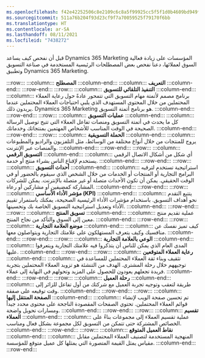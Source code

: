 ```yaml
---
ms.openlocfilehash: f42e42252506c8e2109c6c8a5f99925cc5f5f1d0b4609bd949f25852a567ef50
ms.sourcegitcommit: 511a76b204f93d23cf9f7a70059525f79170f6bb
ms.translationtype: HT
ms.contentlocale: ar-SA
ms.lasthandoff: 08/11/2021
ms.locfileid: "7438272"
---
```

قبل أن نفحص كيف يساعد Dynamics 365 Marketing المؤسسات على زيادة فعالية السوق لعملائها، دعنا نفحص بعض المصطلحات الرئيسية المستخدمة في صناعة التسويق وتطبيق Dynamics 365 Marketing.

:::row:::
  :::column:::
    **المصطلح**
  :::column-end:::
  :::column:::
    **التعريف**
  :::column-end:::
:::row-end:::
:::row:::
  :::column:::
    **التنفيذ التلقائي للتسويق**
  :::column-end:::
  :::column:::
    برنامج مصمم لأتمتة مهام التسويق التي تتمحور عادةً حول رعاية العملاء المحتملين من خلال المحتوى المستهدف الذي يلبي احتياجات العملاء المحتملين عندما يريدون ذلك. Dynamics 365 Marketing هو برنامج أتمتة التسويق.
  :::column-end:::
:::row-end:::
:::row:::
  :::column:::
    **عمليات التسويق**
  :::column-end:::
  :::column:::
    كل ما يحدث في أتمتة التسويق ومنصات تفاعل العملاء التي تتيح توصيل الرسالة الصحيحة في الوقت المناسب للأشخاص المهتمين بمنتجاتك وخدماتك.
  :::column-end:::
:::row-end:::
:::row:::
  :::column:::
    **الحملة التسويقية**
  :::column-end:::
  :::column:::
    يروج للمنتجات من خلال أنواع مختلفة من الوسائط، مثل التلفزيون والراديو والمطبوعات والمنصات عبر الإنترنت.
  :::column-end:::
:::row-end:::
:::row:::
  :::column:::
    **التسويق الرقمي**
  :::column-end:::
  :::column:::
    أي شكل من أشكال الاتصال الرقمي يستخدم لإقناع الناس بشراء منتج أو خدمة.
  :::column-end:::
:::row-end:::
:::row:::
  :::column:::
    **أحداث التسويق**
  :::column-end:::
  :::column:::
    استراتيجية تستخدم لترقيه البرامج التجارية أو المنتجات أو الخدمات من خلال الشخص الذي سيقوم بالحضور أو في الوقت الحقيقي. يمكن أن تكون الأحداث متصلة أو غير متصلة بالإنترنت. يمكن للشركات المشاركة كمضيفين أو مشاركين أو رعاة.
  :::column-end:::
:::row-end:::
:::row:::
  :::column:::
    **مؤشر الأداء الأساسي (KPI)**
  :::column-end:::
  :::column:::
    يتتبع التقدم نحو أهداف التسويق. باستخدام مؤشرات الأداء الرئيسية الصحيحة، يمكنك باستمرار تقييم الأداء وتعديل استراتيجية التسويق الخاصة بك وتحسينها.
  :::column-end:::
:::row-end:::
:::row:::
  :::column:::
    **تسويق المنتج**
  :::column-end:::
  :::column:::
    عملية تقديم منتج معين إلى السوق والتأكد من نجاح المنتج.
  :::column-end:::
:::row-end:::
:::row:::
  :::column:::
    **موضع العلامة التجارية**
  :::column-end:::
  :::column:::
    كيف تميز نفسك عن منافسيك وكيف يتعرف المستهلكون على علامتك التجارية ويتواصلون معها.
  :::column-end:::
:::row-end:::
:::row:::
  :::column:::
    **الوعي بالعلامة التجارية**
  :::column-end:::
  :::column:::
    المدى العام الذي يمكن للناس أن يتذكروا فيه علامتك التجارية ويتعرفوا عليها.
  :::column-end:::
:::row-end:::
:::row:::
  :::column:::
    **رعاية العملاء المتوقعين**
  :::column-end:::
  :::column:::
    تثقيف وبناء ثقة العملاء المحتملين للمساعدة في توجيههم خلال رحلة المشتري. الهدف من التنشئة هو تزويد العملاء المحتملين بتجربة فريدة تجعلهم يعودون للحصول على المزيد وتحولهم في النهاية إلى عملاء.
  :::column-end:::
:::row-end:::
:::row:::
  :::column:::
    **رحلة العميل**
  :::column-end:::
  :::column:::
    طريقة لتعقب وتوجيه تجربة العميل مع شركتك من أول تفاعل للزائر إلى وقت توقيعه على صفقة.
  :::column-end:::
:::row-end:::
:::row:::
  :::column:::
    **الصفحة المنتقل إليها**
  :::column-end:::
  :::column:::
    تم تحسين صفحة الويب لإنشاء قوائم العملاء المحتملين. تحتوي الصفحات المقصودة الناجحة على محتوى محدد جيداً ومسارات تحويل واضحة.
  :::column-end:::
:::row-end:::
:::row:::
  :::column:::
    **تقسيم العملاء**
  :::column-end:::
  :::column:::
    عملية تقسيم العملاء إلى مجموعات بناءً على الخصائص المشتركة حتى تتمكن من التسويق لكل مجموعة بشكل فعال ومناسب.
  :::column-end:::
:::row-end:::
:::row:::
  :::column:::
    **نقاط العميل المتوقع**
  :::column-end:::
  :::column:::
    المنهجية المستخدمة لتصنيف العملاء المحتملين مقابل مقياس يمثل القيمة المتصورة التي يمثلها كل عميل متوقع للمؤسسة.
  :::column-end:::
:::row-end:::
